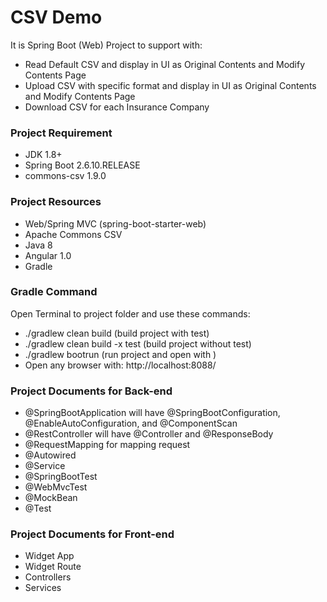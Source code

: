 # CSV Demo
It is Spring Boot (Web) Project to support with:

* Read Default CSV and display in UI as Original Contents and Modify Contents Page
* Upload CSV with specific format and display in UI as Original Contents and Modify Contents Page
* Download CSV for each Insurance Company

### Project Requirement

* JDK 1.8+
* Spring Boot 2.6.10.RELEASE
* commons-csv 1.9.0

### Project Resources

* Web/Spring MVC (spring-boot-starter-web)
* Apache Commons CSV
* Java 8
* Angular 1.0
* Gradle

### Gradle Command
Open Terminal to project folder and use these commands:

* ./gradlew clean build (build project with test)
* ./gradlew clean build -x test (build project without test)
* ./gradlew bootrun (run project and open with )
* Open any browser with: http://localhost:8088/

### Project Documents for Back-end

* @SpringBootApplication will have @SpringBootConfiguration, @EnableAutoConfiguration, and @ComponentScan
* @RestController will have @Controller and @ResponseBody
* @RequestMapping for mapping request
* @Autowired
* @Service
* @SpringBootTest
* @WebMvcTest
* @MockBean
* @Test

### Project Documents for Front-end

* Widget App
* Widget Route
* Controllers
* Services
